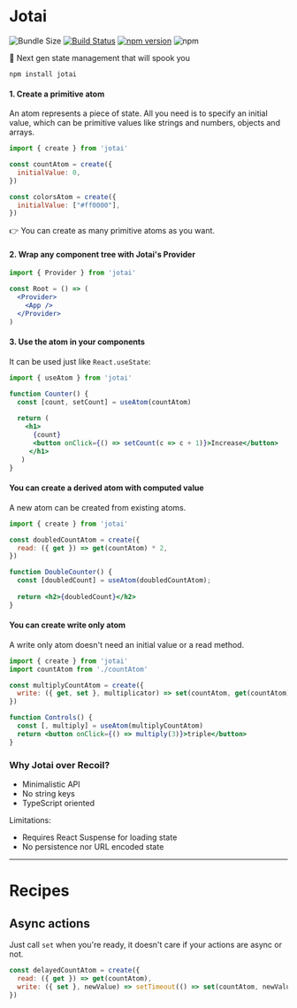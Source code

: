 <p align="center">
  <!--<img width="500" src="ghost.png" />-->
  <h1>Jotai</h1>
</p>

![Bundle Size](https://badgen.net/bundlephobia/minzip/jotai) [![Build Status](https://travis-ci.org/react-spring/jotai.svg?branch=master)](https://travis-ci.org/react-spring/jotai) [![npm version](https://badge.fury.io/js/jotai.svg)](https://badge.fury.io/js/jotai) ![npm](https://img.shields.io/npm/dt/jotai.svg)

👻 Next gen state management that will spook you 

    npm install jotai

#### 1. Create a primitive atom

An atom represents a piece of state. All you need is to specify an initial value, which can be primitive values like strings and numbers, objects and arrays.

```jsx
import { create } from 'jotai'

const countAtom = create({
  initialValue: 0,
})

const colorsAtom = create({
  initialValue: ["#ff0000"],
})
```

👉 You can create as many primitive atoms as you want.

#### 2. Wrap any component tree with Jotai's Provider 

```jsx
import { Provider } from 'jotai'

const Root = () => (
  <Provider>
    <App />
  </Provider>
)
```

#### 3. Use the atom in your components

It can be used just like `React.useState`:

```jsx
import { useAtom } from 'jotai'

function Counter() {
  const [count, setCount] = useAtom(countAtom)
 
  return (
    <h1>
      {count} 
      <button onClick={() => setCount(c => c + 1)}>Increase</button>
     </h1>
   )
}
```

#### You can create a derived atom with computed value

A new atom can be created from existing atoms.

```jsx
import { create } from 'jotai'

const doubledCountAtom = create({
  read: ({ get }) => get(countAtom) * 2,
})

function DoubleCounter() {
  const [doubledCount] = useAtom(doubledCountAtom);
  
  return <h2>{doubledCount}</h2>
}
```

#### You can create write only atom

A write only atom doesn't need an initial value or a read method.

```jsx
import { create } from 'jotai'
import countAtom from './countAtom'

const multiplyCountAtom = create({
  write: ({ get, set }, multiplicator) => set(countAtom, get(countAtom) * multiplicator),
})

function Controls() {
  const [, multiply] = useAtom(multiplyCountAtom)
  return <button onClick={() => multiply(3)}>triple</button>
}
```

### Why Jotai over Recoil?

* Minimalistic API
* No string keys
* TypeScript oriented

Limitations:
* Requires React Suspense for loading state
* No persistence nor URL encoded state

---

# Recipes

## Async actions

Just call `set` when you're ready, it doesn't care if your actions are async or not.

```jsx
const delayedCountAtom = create({
  read: ({ get }) => get(countAtom),
  write: ({ set }, newValue) => setTimeout(() => set(countAtom, newValue), 1000),
})
```
